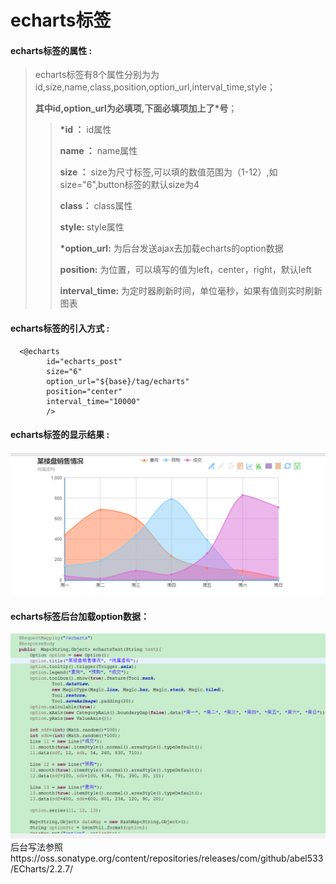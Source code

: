 # echarts**标签**

#### echarts**标签的属性 :**

> echarts标签有8个属性分别为为id,size,name,class,position,option_url,interval_time,style；
>
> **其中id,option_url为必填项,下面必填项加上了\*号**；
>
> > **\*id ：** id属性
> >
> > **name ：** name属性
> >
> > **size ：** size为尺寸标签,可以填的数值范围为（1-12）,如size="6",button标签的默认size为4
> >
> > **class：** class属性
> >
> > **style:** style属性
> >
> > **\*option_url:** 为后台发送ajax去加载echarts的option数据
> >
> > **position:** 为位置，可以填写的值为left，center，right，默认left
> >
> > **interval_time:** 为定时器刷新时间，单位毫秒，如果有值则实时刷新图表


#### echarts标签的引入方式 :

```
  <@echarts 
		id="echarts_post" 
		size="6" 
		option_url="${base}/tag/echarts" 
		position="center"
		interval_time="10000"		
		/>
```

#### echarts标签的显示结果 :

![](/assets/echarts1.png)

#### echarts标签后台加载option数据：
![](/assets/echarts2.png)
后台写法参照https://oss.sonatype.org/content/repositories/releases/com/github/abel533/ECharts/2.2.7/


